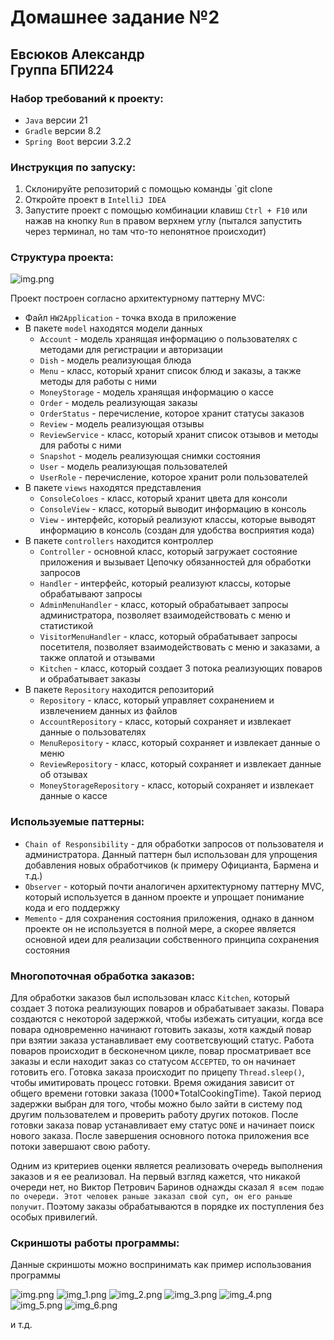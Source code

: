# Домашнее задание №2
## Евсюков Александр </br> Группа БПИ224

### Набор требований к проекту:
* `Java` версии 21
* `Gradle` версии 8.2
* `Spring Boot` версии 3.2.2

### Инструкция по запуску:
1. Склонируйте репозиторий с помощью команды `git clone
2. Откройте проект в `IntelliJ IDEA`
3. Запустите проект с помощью комбинации клавиш `Ctrl + F10` или нажав на кнопку `Run` в правом верхнем углу
   (пытался запустить через терминал, но там что-то непонятное происходит)

### Структура проекта:

![img.png](screenshots/img.png)

Проект построен согласно архитектурному паттерну MVC:
- Файл `HW2Application` - точка входа в приложение
- В пакете `model` находятся модели данных 
    * `Account` - модель хранящая информацию о пользователях с методами для регистрации и авторизации
    * `Dish` - модель реализующая блюда
    * `Menu` - класс, который хранит список блюд и заказы, а также методы для работы с ними
    * `MoneyStorage` - модель хранящая информацию о кассе 
    * `Order` - модель реализующая заказы 
    * `OrderStatus` - перечисление, которое хранит статусы заказов
    * `Review` - модель реализующая отзывы
    * `ReviewService` - класс, который хранит список отзывов и методы для работы с ними
    * `Snapshot` - модель реализующая снимки состояния
    * `User` - модель реализующая пользователей
    * `UserRole` - перечисление, которое хранит роли пользователей
- В пакете `views` находятся представления
    * `ConsoleColoes` - класс, который хранит цвета для консоли
    * `ConsoleView` - класс, который выводит информацию в консоль
    * `View` - интерфейс, который реализуют классы, которые выводят информацию в консоль (создан для удобства восприятия кода)
- В пакете `controllers` находится контроллер
    * `Controller` - основной класс, который загружает состояние приложения и вызывает Цепочку обязанностей для обработки запросов
    * `Handler` - интерфейс, который реализуют классы, которые обрабатывают запросы
    * `AdminMenuHandler` - класс, который обрабатывает запросы администратора, позволяет взаимодействовать с меню и статистикой
    * `VisitorMenuHandler` - класс, который обрабатывает запросы посетителя, позволяет взаимодействовать с меню и заказами, 
  а также оплатой и отзывами
    * `Kitchen` - класс, который создает 3 потока реализующих поваров и обрабатывает заказы
- В пакете `Repository` находится репозиторий
    * `Repository` - класс, который управляет сохранением и извлечением данных из файлов
    * `AccountRepository` - класс, который cохраняет и извлекает данные о пользователях
    * `MenuRepository` - класс, который cохраняет и извлекает данные о меню
    * `ReviewRepository` - класс, который cохраняет и извлекает данные об отзывах
    * `MoneyStorageRepository` - класс, который cохраняет и извлекает данные о кассе

### Используемые паттерны:
- `Chain of Responsibility` - для обработки запросов от пользователя и администратора. Данный паттерн был использован для 
упрощения добавления новых обработчиков (к примеру Официанта, Бармена и т.д.)
- `Observer` - который почти аналогичен архитектурному паттерну MVC, который используется в данном проекте и упрощает 
понимание кода и его поддержку
- `Memento` - для сохранения состояния приложения, однако в данном проекте он не используется в полной мере, а скорее 
является основной идеи для реализации собственного принципа сохранения состояния

### Многопоточная обработка заказов:
Для обработки заказов был использован класс `Kitchen`, который создает 3 потока реализующих поваров и обрабатывает заказы. 
Повара создаются с некоторой задержкой, чтобы избежать ситуации, когда все повара одновременно начинают готовить заказы, 
хотя каждый повар при взятии заказа устанавливает ему соответсвующий статус. Работа поваров происходит в бесконечном цикле,
повар просматривает все заказы и если находит заказ со статусом `ACCEPTED`, то он начинает готовить его. Готовка заказа
происходит по прицепу `Thread.sleep()`, чтобы имитировать процесс готовки. Время ожидания зависит от общего времени готовки 
заказа (1000*TotalCookingTime). Такой период задержки выбран для того, чтобы можно было зайти в систему под другим
пользователем и проверить работу других потоков. После готовки заказа повар устанавливает ему статус `DONE` и начинает 
поиск нового заказа. После завершения основного потока приложения все потоки завершают свою работу. 

Одним из критериев оценки является реализовать очередь выполнения заказов и я ее реализовал. На первый взгляд кажется, что
никакой очереди нет, но Виктор Петрович Баринов однажды сказал `Я всем подаю по очереди. Этот человек раньше заказал свой суп, он
его раньше получит`. Поэтому заказы обрабатываются в порядке их поступления без особых привилегий.

### Скриншоты работы программы:
Данные скриншоты можно воспринимать как пример использования программы


![img.png](screenshots/img1.png)
![img_1.png](screenshots/img2.png)
![img_2.png](screenshots/img3.png)
![img_3.png](screenshots/img4.png)
![img_4.png](screenshots/img5.png)
![img_5.png](screenshots/img6.png)
![img_6.png](screenshots/img7.png)

и т.д.
